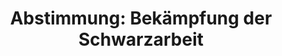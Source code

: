 ---
layout: abstimmung
title: "Abstimmung: Bekämpfung der Schwarzarbeit"
categories:
 - Finanzen
 - Arbeit
 - Soziales
tags:
 - Schwarzarbeit
abstimmung:
 legislaturperiode: 18
 bundestagssitzung: 209
 abstimmung: 5
links:
 - title: https://www.bundestag.de/parlament/plenum/abstimmung/abstimmung?id=447
   url: https://www.bundestag.de/parlament/plenum/abstimmung/abstimmung?id=447
 - title: http://www.abgeordnetenwatch.de/bekaempfung_der_schwarzarbeit-1105-832.html
   url: http://www.abgeordnetenwatch.de/bekaempfung_der_schwarzarbeit-1105-832.html
data:
 - title: Abstimmungsergebnis 20161215_5-data.pdf
   url: /res/abstimmungsliste/20161215_5-data.pdf
 - title: Abstimmungsergebnis 20161215_5_xls-data.csv
   url: /res/abstimmungsliste/analyses/20161215_5_xls-data.csv
documents:
 - title: Drucksache 18/09958.pdf
   url: http://dip21.bundestag.de/dip21/btd/18/099/1809958.pdf
   local: /res/abstimmungsdaten/018-209-05/1809958.pdf
 - title: Drucksache 18/10655.pdf
   url: http://dip21.bundestag.de/dip21/btd/18/106/1810655.pdf
   local: /res/abstimmungsdaten/018-209-05/1810655.pdf
preview: |
     Deutscher Bundestag
    
     209. Sitzung des Deutschen Bundestages
     am Donnerstag, 15.Dezember 2016
    
     Endgültiges Ergebnis der Namentlichen Abstimmung Nr. 5
    
     Gesetzentwurf der Bundesregierung
     Entwurf eines Gesetzes zur Stärkung der Bekämpfung der Schwarzarbeit und illegalen
     Beschäftigung
     Drs. 18/9958 und 18/10655
    
     Abgegebene Stimmen insgesamt:
    
     563
    
     Nicht abgegebene Stimmen:
     Ja-Stimmen:
    
     67
     509
    
     Nein-Stimmen:
    
     0
    
     Enthaltungen:
    
     54
    
     Ungültige:
    
     Berlin, den 15.12.2016
    
     0
    
     Beginn: 18:33
     Ende: 18:37
---